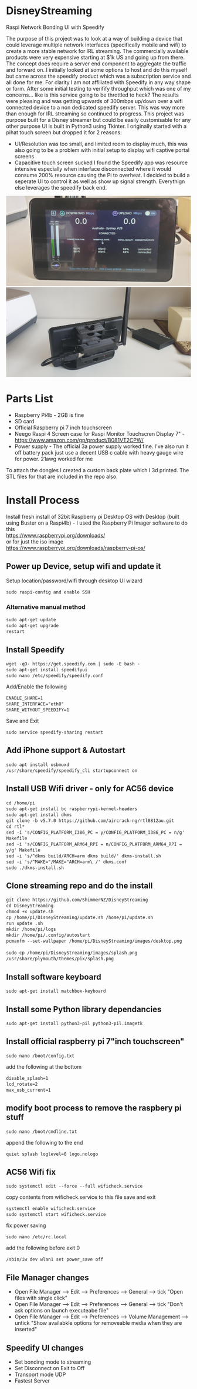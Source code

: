 # DisneyStreaming
 Raspi Network Bonding UI with Speedify
 
 The purpose of this project was to look at a way of building a device that could leverage multiple network interfaces (specifically mobile and wifi) to create a more stable network
 for IRL streaming. The commercially available products were very expensive starting at $1k US and going up from there. The concept does require a server end component to aggregate the
 traffic and forward on. I initially looked at some options to host and do this myself but came across the speedify product which was a subscription service and all done for me. 
 For clarity I am not affiliated with Speedify in any way shape or form. After some initial testing to verifify throughput which was one of my concerns... like is this service going
 to be throttled to heck? The results were pleasing and was getting upwards of 300mbps up/down over a wifi connected device to a non dedicated speedify server. 
 This was way more than enough for IRL streaming so continued to progress. This project was purpose built for a Disney streamer but could be easily customisable for any other purpose
 UI is built in Python3 using Tkinter. I originally started with a pihat touch screen but dropped it for 2 reasons:
 * UI/Resolution was too small, and limited room to display much, this was also going to be a problem with initial setup to display wifi captive portal screens
 * Capacitive touch screen sucked
 I found the Speedify app was resource intensive especially when interface disconnected where it would consume 200% resource causing the Pi to overheat.
 I decided to build a seperate UI to control it as well as show up signal strength. Everythign else leverages the speedify back end.



 ![Front](/images/screen.jpg)
 ![Back view](/images/backview.jpg)

 Parts List
 ===========
 * Raspberry Pi4b - 2GB is fine
 * SD card
 * Official Raspberry pi 7 inch touchscreen
 * Neego Raspi 4 Screen case for Raspi Monitor Touchscren Display 7" - https://www.amazon.com/gp/product/B081VT2CPW/
 * Power supply - The official 3a power supply worked fine. I've also run it off battery pack just use a decent USB c cable with heavy gauge wire for power. 21awg worked for me

 To attach the dongles I created a custom back plate which I 3d printed. The STL files for that are included in the repo also.


Install Process
================
Install fresh install of 32bit Raspberry pi Desktop OS with Desktop (built using Buster on a Raspi4b) - I used the Raspberry Pi Imager software to do this  
https://www.raspberrypi.org/downloads/  
or for just the iso image  
https://www.raspberrypi.org/downloads/raspberry-pi-os/  

## Power up Device, setup wifi and update it
 Setup location/password/wifi through desktop UI wizard
 ```
 sudo raspi-config and enable SSH
 ```
 ### Alternative manual method
 ```
 sudo apt-get update
 sudo apt-get upgrade
 restart
 ```

## Install Speedify  
 ```
 wget -qO- https://get.speedify.com | sudo -E bash -
 sudo apt-get install speedifyui
 sudo nano /etc/speedify/speedify.conf
 ```
 Add/Enable the following
 ```
 ENABLE_SHARE=1  
 SHARE_INTERFACE="eth0"  
 SHARE_WITHOUT_SPEEDIFY=1
 ```
 Save and Exit 
 ```
 sudo service speedify-sharing restart
 ```

## Add iPhone support & Autostart
 ```
 sudo apt install usbmuxd
 /usr/share/speedify/speedify_cli startupconnect on
 ```

## Install USB Wifi driver - only for AC56 device  
 ```
 cd /home/pi
 sudo apt-get install bc raspberrypi-kernel-headers
 sudo apt-get install dkms
 git clone -b v5.7.0 https://github.com/aircrack-ng/rtl8812au.git
 cd rtl*
 sed -i 's/CONFIG_PLATFORM_I386_PC = y/CONFIG_PLATFORM_I386_PC = n/g' Makefile
 sed -i 's/CONFIG_PLATFORM_ARM64_RPI = n/CONFIG_PLATFORM_ARM64_RPI = y/g' Makefile
 sed -i 's/^dkms build/ARCH=arm dkms build/' dkms-install.sh
 sed -i 's/^MAKE="/MAKE="ARCH=arm\ /' dkms.conf
 sudo ./dkms-install.sh
 ```

## Clone streaming repo and do the install  
 ``` 
 git clone https://github.com/ShimmerNZ/DisneyStreaming
 cd DisneyStreaming
 chmod +x update.sh
 cp /home/pi/DisneyStreaming/update.sh /home/pi/update.sh
 run update .sh
 mkdir /home/pi/logs
 mkdir /home/pi/.config/autostart
 pcmanfm --set-wallpaper /home/pi/DisneyStreaming/images/desktop.png

 sudo cp /home/pi/DisneyStreaming/images/splash.png /usr/share/plymouth/themes/pix/splash.png  
 ```
 
 
## Install software keyboard  
 ```
 sudo apt-get install matchbox-keyboard
 ``` 
## Install some Python library dependancies  
 ``` 
 sudo apt-get install python3-pil python3-pil.imagetk
 ```

## Install official raspberry pi 7"inch touchscreen"  
 ```
 sudo nano /boot/config.txt
 ```
 add the following at the bottom  
 ```
 disable_splash=1
 lcd_rotate=2
 max_usb_current=1
 ```

## modify boot process to remove the raspbery pi stuff                                                                                
 ```
 sudo nano /boot/cmdline.txt
 ```
 append the following to the end  
 ```
 quiet splash loglevel=0 logo.nologo
 ```

## AC56 Wifi fix  
 ```
 sudo systemctl edit --force --full wificheck.service 
 ```
 copy contents from wificheck.service to this file save and exit
 ``` 
 systemctl enable wificheck.service
 sudo systemctl start wificheck.service
 ```
 fix power saving
 ```
 sudo nano /etc/rc.local
 ```
 add the following before exit 0
 ```
 /sbin/iw dev wlan1 set power_save off
 ```

## File Manager changes 
 * Open File Manager --> Edit --> Preferences --> General  --> tick "Open files with single click"  
 * Open File Manager --> Edit --> Preferences --> General  --> tick "Don't ask options on launch executeabe file"  
 * Open File Manager --> Edit --> Preferences --> Volume Management  --> untick "Show availabkle options for removeable media when they are inserted"  

## Speedify UI changes
 * Set bonding mode to streaming  
 * Set Disconnect on Exit to Off  
 * Transport mode UDP  
 * Fastest Server  
